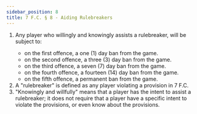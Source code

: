```yaml
---
sidebar_position: 8
title: 7 F.C. § 8 - Aiding Rulebreakers
---
```


<ol type="1">
	<li>Any player who willingly and knowingly assists a rulebreaker, will be subject to:</li>
	<ul>
		<li>on the first offence, a one (1) day ban from the game.</li>
		<li>on the second offence, a three (3) day ban from the game.</li>
		<li>on the third offence, a seven (7) day ban from the game.</li>
		<li>on the fourth offence, a fourteen (14) day ban from the game.</li>
		<li>on the fifth offence, a permanent ban from the game.</li>
	</ul>
	<li>A "rulebreaker" is defined as any player violating a provision in 7 F.C.</li>
	<li>"Knowingly and willfully" means that a player has the intent to assist a rulebreaker; it does not require that a player have a specific intent to violate the provisions, or even know about the provisions.</li>
</ol>